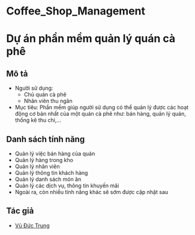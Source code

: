 # Coffee_Shop_Management
# Dự án phần mềm quản lý quán cà phê
## Mô tả
- Người sử dụng:
  - Chủ quán cà phê
  - Nhân viên thu ngân
- Mục tiêu: Phần mềm giúp người sử dụng có thể quản lý được các hoạt động cơ bản nhất của một quán cà phê như: bán hàng, quản lý quán, thống kê thu chi,...

## Danh sách tính năng
- Quản lý việc bán hàng của quán
- Quản lý hàng trong kho
- Quản lý nhân viên
- Quản lý thông tin khách hàng
- Quản lý danh sách món ăn
- Quản lý các dịch vụ, thông tin khuyến mãi
- Ngoài ra, còn nhiều tính năng khác sẽ sớm được cập nhật sau
		
## Tác giả
* [Vũ Đức Trung](https://www.facebook.com/ductrungg01/)
